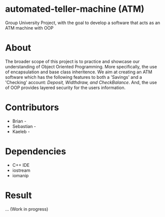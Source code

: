 # automated-teller-machine (ATM)
Group University Project, with the goal to develop a software that acts as an ATM machine with OOP

# About
The broader scope of this project is to practice and showcase our understanding of Object Oriented Programming. More specifically, the use of encapsulation and base class inheritence. We aim at creating an ATM software which has the following features to both a 'Savings' and a 'Checking' account: *Deposit, Widthdraw, and CheckBalance*. And, the use of OOP provides layered security for the users information.

# Contributors
* Brian - 
* Sebastian -
* Kaeleb -

# Dependencies 
* C++ IDE
* iostream
* iomanip

# Result
...
(Work in progress)


